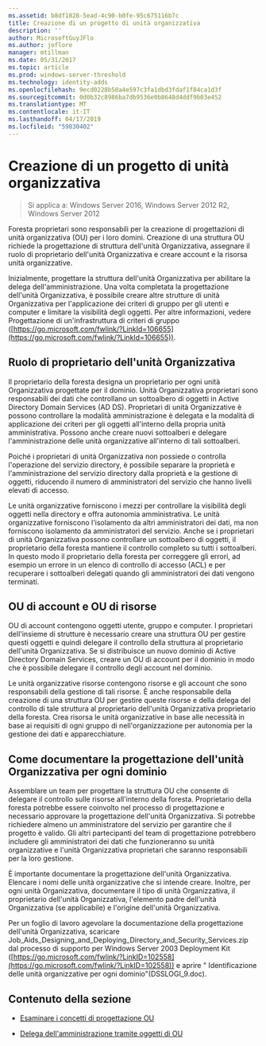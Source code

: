 ```yaml
---
ms.assetid: b8df1828-5ead-4c90-b0fe-95c675116b7c
title: Creazione di un progetto di unità organizzativa
description: ''
author: MicrosoftGuyJFlo
ms.author: joflore
manager: mtillman
ms.date: 05/31/2017
ms.topic: article
ms.prod: windows-server-threshold
ms.technology: identity-adds
ms.openlocfilehash: 9ecd0228b50a4e597c3fa1dbd3fdaf1f84ca1d3f
ms.sourcegitcommit: 0d0b32c8986ba7db9536e0b8648d4ddf9b03e452
ms.translationtype: MT
ms.contentlocale: it-IT
ms.lasthandoff: 04/17/2019
ms.locfileid: "59830402"
---
```

# <a name="creating-an-organizational-unit-design"></a>Creazione di un progetto di unità organizzativa

>Si applica a: Windows Server 2016, Windows Server 2012 R2, Windows Server 2012

Foresta proprietari sono responsabili per la creazione di progettazioni di unità organizzativa (OU) per i loro domini. Creazione di una struttura OU richiede la progettazione di struttura dell'unità Organizzativa, assegnare il ruolo di proprietario dell'unità Organizzativa e creare account e la risorsa unità organizzative.  
  
Inizialmente, progettare la struttura dell'unità Organizzativa per abilitare la delega dell'amministrazione. Una volta completata la progettazione dell'unità Organizzativa, è possibile creare altre strutture di unità Organizzativa per l'applicazione dei criteri di gruppo per gli utenti e computer e limitare la visibilità degli oggetti. Per altre informazioni, vedere Progettazione di un'infrastruttura di criteri di gruppo ([https://go.microsoft.com/fwlink/?LinkId=106655](https://go.microsoft.com/fwlink/?LinkId=106655)).  
  
## <a name="ou-owner-role"></a>Ruolo di proprietario dell'unità Organizzativa  
Il proprietario della foresta designa un proprietario per ogni unità Organizzativa progettate per il dominio. Unità Organizzativa proprietari sono responsabili dei dati che controllano un sottoalbero di oggetti in Active Directory Domain Services (AD DS). Proprietari di unità Organizzative è possono controllare la modalità amministrazione è delegata e la modalità di applicazione dei criteri per gli oggetti all'interno della propria unità amministrativa. Possono anche creare nuovi sottoalberi e delegare l'amministrazione delle unità organizzative all'interno di tali sottoalberi.  
  
Poiché i proprietari di unità Organizzativa non possiede o controlla l'operazione del servizio directory, è possibile separare la proprietà e l'amministrazione del servizio directory dalla proprietà e la gestione di oggetti, riducendo il numero di amministratori del servizio che hanno livelli elevati di accesso.  
  
Le unità organizzative forniscono i mezzi per controllare la visibilità degli oggetti nella directory e offra autonomia amministrativa. Le unità organizzative forniscono l'isolamento da altri amministratori dei dati, ma non forniscono isolamento da amministratori del servizio. Anche se i proprietari di unità Organizzativa possono controllare un sottoalbero di oggetti, il proprietario della foresta mantiene il controllo completo su tutti i sottoalberi. In questo modo il proprietario della foresta per correggere gli errori, ad esempio un errore in un elenco di controllo di accesso (ACL) e per recuperare i sottoalberi delegati quando gli amministratori dei dati vengono terminati.  
  
## <a name="account-ous-and-resource-ous"></a>OU di account e OU di risorse  
OU di account contengono oggetti utente, gruppo e computer. I proprietari dell'insieme di strutture è necessario creare una struttura OU per gestire questi oggetti e quindi delegare il controllo della struttura al proprietario dell'unità Organizzativa. Se si distribuisce un nuovo dominio di Active Directory Domain Services, creare un OU di account per il dominio in modo che è possibile delegare il controllo degli account nel dominio.  
  
Le unità organizzative risorse contengono risorse e gli account che sono responsabili della gestione di tali risorse. È anche responsabile della creazione di una struttura OU per gestire queste risorse e della delega del controllo di tale struttura al proprietario dell'unità Organizzativa proprietario della foresta. Crea risorsa le unità organizzative in base alle necessità in base ai requisiti di ogni gruppo di nell'organizzazione per autonomia per la gestione dei dati e apparecchiature.  
  
## <a name="documenting-the-ou-design-for-each-domain"></a>Come documentare la progettazione dell'unità Organizzativa per ogni dominio  
Assemblare un team per progettare la struttura OU che consente di delegare il controllo sulle risorse all'interno della foresta. Proprietario della foresta potrebbe essere coinvolto nel processo di progettazione e necessario approvare la progettazione dell'unità Organizzativa. Si potrebbe richiedere almeno un amministratore del servizio per garantire che il progetto è valido. Gli altri partecipanti del team di progettazione potrebbero includere gli amministratori dei dati che funzioneranno su unità organizzative e l'unità Organizzativa proprietari che saranno responsabili per la loro gestione.  
  
È importante documentare la progettazione dell'unità Organizzativa. Elencare i nomi delle unità organizzative che si intende creare. Inoltre, per ogni unità Organizzativa, documentare il tipo di unità Organizzativa, il proprietario dell'unità Organizzativa, l'elemento padre dell'unità Organizzativa (se applicabile) e l'origine dell'unità Organizzativa.  
  
Per un foglio di lavoro agevolare la documentazione della progettazione dell'unità Organizzativa, scaricare Job_Aids_Designing_and_Deploying_Directory_and_Security_Services.zip dal processo di supporto per Windows Server 2003 Deployment Kit ([https://go.microsoft.com/fwlink/?LinkID=102558](https://go.microsoft.com/fwlink/?LinkID=102558)) e aprire " Identificazione delle unità organizzative per ogni dominio"(DSSLOGI_9.doc).  
  
## <a name="in-this-section"></a>Contenuto della sezione  
  
-   [Esaminare i concetti di progettazione OU](../../ad-ds/plan/Reviewing-OU-Design-Concepts.md)  
  
-   [Delega dell'amministrazione tramite oggetti di OU](../../ad-ds/plan/Delegating-Administration-by-Using-OU-Objects.md)  
  


